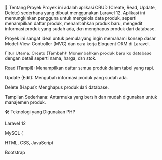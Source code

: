 🚀 Tentang Proyek
Proyek ini adalah aplikasi CRUD (Create, Read, Update, Delete) sederhana yang dibuat menggunakan Laravel 12. Aplikasi ini memungkinkan pengguna untuk mengelola data produk, seperti menampilkan daftar produk, menambahkan produk baru, mengedit informasi produk yang sudah ada, dan menghapus produk dari database.

Proyek ini sangat ideal untuk pemula yang ingin memahami konsep dasar Model-View-Controller (MVC) dan cara kerja Eloquent ORM di Laravel.

Fitur Utama:
Create (Tambah): Menambahkan produk baru ke database dengan detail seperti nama, harga, dan stok.

Read (Tampil): Menampilkan daftar semua produk dalam tabel yang rapi.

Update (Edit): Mengubah informasi produk yang sudah ada.

Delete (Hapus): Menghapus produk dari database.

Tampilan Sederhana: Antarmuka yang bersih dan mudah digunakan untuk manajemen produk.

🛠️ Teknologi yang Digunakan
PHP

Laravel 12

MySQL (

HTML, CSS, JavaScript

Bootstrap
